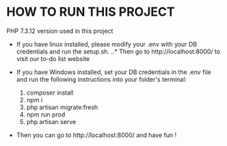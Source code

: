 



# HOW TO RUN THIS PROJECT

PHP 7.3.12 version used in this project

+ If you have linux installed, please modify your .env with your DB credentials and run the setup.sh.
        ..* Then go to http://localhost:8000/ to visit our to-do list website

+ If you have Windows installed, set your DB credentials in the .env file and run the following instructions into your folder's terminal:

    1. composer install
    2. npm i
    3. php artisan migrate:fresh
    4. npm run prod
    5. php artisan serve

+ Then you can go to http://localhost:8000/ and have fun ! 
























